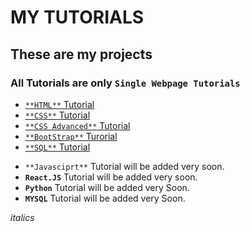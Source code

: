 # MY TUTORIALS
## These are my projects
### All Tutorials are only `Single Webpage Tutorials`

* [`**HTML**` Tutorial](https://vara-prasad-789.github.io/HTML-Developement-Tutorial/)
* [`**CSS**` Tutorial](https://vara-prasad-789.github.io/CSS-Development-Tutorial/)
* [`**CSS Advanced**` Tutorial](https://vara-prasad-789.github.io/CSS-Advanced-Tutorial/)
* [`**BootStrap**` Turorial](https://vara-prasad-789.github.io/BootStrap-Tutorial/)
* [`**SQL**` Tutorial](https://vara-prasad-789.github.io/SQL-Tutorial/)


- `**Javasciprt**` Tutorial will be added very soon.
- **`React.JS`** Tutorial will be added very soon.
- **`Python`** Tutorial will be added very Soon.
- **`MYSQL`** Tutorial will be added very Soon.

*italics*



<!-- Comments -->

<!-- * <img src="https://upload.wikimedia.org/wikipedia/commons/6/61/HTML5_logo_and_wordmark.svg" width="15">
* <img src="https://upload.wikimedia.org/wikipedia/commons/thumb/d/d5/CSS3_logo_and_wordmark.svg/340px-CSS3_logo_and_wordmark.svg.png" width="15">
* <img src="https://upload.wikimedia.org/wikipedia/commons/b/b2/Bootstrap_logo.svg" width="15">

 -->
